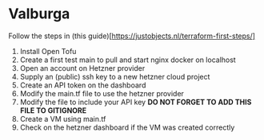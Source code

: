 # Valburga

Follow the steps in (this guide)[https://justobjects.nl/terraform-first-steps/]

1. Install Open Tofu
2. Create a first test main to pull and start nginx docker on localhost
3. Open an account on Hetzner provider
4. Supply an (public) ssh key to a new hetzner cloud project
5. Create an API token on the dashboard
6. Modify the main.tf file to use the hetzner provider
7. Modify the file to include your API key __DO NOT FORGET TO ADD THIS FILE TO GITIGNORE__
8. Create a VM using main.tf
9. Check on the hetzner dashboard if the VM was created correctly